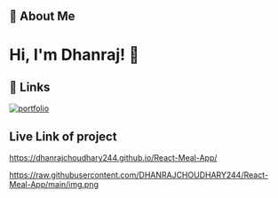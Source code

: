 ## 🚀 About Me  

# Hi, I'm Dhanraj! 👋  
## 🔗 Links  
[![portfolio](https://img.shields.io/badge/my_portfolio-1DA1F2?style=for-the-badge&logo=ko-fi&logoColor=white)](https://dhanrajchoudhary244.github.io/Static-service-page/)  
             
## Live Link of project
https://dhanrajchoudhary244.github.io/React-Meal-App/ 
    
https://raw.githubusercontent.com/DHANRAJCHOUDHARY244/React-Meal-App/main/img.png
